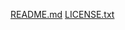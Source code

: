 [README.md](https://github.com/user-attachments/files/17553495/README.md)
[LICENSE.txt](https://github.com/user-attachments/files/17553499/LICENSE.txt)
